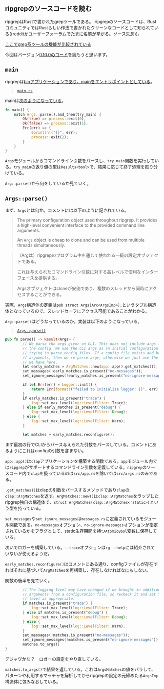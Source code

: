 ## ripgrepのソースコードを読む

ripgrepはRustで書かれたgrepツールである。 ripgrepのソースコードは、RustコミュニティではRustらしい作法で書かれたクリーンなコードとして知られている((redditかユーザーフォーラムでたまに名前が挙がる。ソース失念))。

[ここでgrep系ツールの機能が比較されている](https://beyondgrep.com/feature-comparison/)

今回はバージョン[0.10.0のコード](https://github.com/BurntSushi/ripgrep/tree/0.10.0)を読もうと思います。

## `main`

ripgrepは[binアプリケーションであり、mainをエントリポイントとしている](https://github.com/BurntSushi/ripgrep/blob/master/Cargo.toml#L25-L28)。

> [`main.rs`](https://github.com/BurntSushi/ripgrep/blob/master/src/main.rs)

mainは[次のようになっている](https://github.com/BurntSushi/ripgrep/blob/0.10.0/src/main.rs#L38-L47)。

```rust
fn main() {
    match Args::parse().and_then(try_main) {
        Ok(true) => process::exit(0),
        Ok(false) => process::exit(1),
        Err(err) => {
            eprintln!("{}", err);
            process::exit(2);
        }
    }
}
```

`Args`モジュールからコマンドライン引数をパースし、`try_main`関数を実行している。`try_main`の返り値の型は`Results<bool>`で、結果に応じて終了処理を振り分けている。

`Arg::parse()`から何をしているか見ていく。

## `Args::parse()`

まず、`Args`とは何か。コメントには以下のように記されている。

>  The primary configuration object used throughout ripgrep. It provides a
>  high-level convenient interface to the provided command line arguments.
> 
>  An `Args` object is cheap to clone and can be used from multiple threads
>  simultaneously.

> （Argは）ripgrepのプログラム中を通じて使われる一級の設定オブジェクトである。
> 
> これは与えられたコマンドライン引数に対する高レベルで便利なインターフェースを提供する。
> 
> Argsオブジェクトはcloneが安価であり、複数のスレッドから同時にアクセスすることができる。

実際、`Args`構造体の定義は`pub struct Args(Arc<ArgsImp>);`というタプル構造体となっているので、スレッドセーフにアクセス可能であることがわかる。

`Arg::parse()`はどうなっているのか。実装は以下のようになっている。

> [`Args::parse()`](https://github.com/BurntSushi/ripgrep/blob/0.10.0/src/args.rs#L125-L160)

```rust
pub fn parse() -> Result<Args> {
        // We parse the args given on CLI. This does not include args from
        // the config. We use the CLI args as an initial configuration while
        // trying to parse config files. If a config file exists and has
        // arguments, then we re-parse argv, otherwise we just use the matches
        // we have here.
        let early_matches = ArgMatches::new(app::app().get_matches());
        set_messages(!early_matches.is_present("no-messages"));
        set_ignore_messages(!early_matches.is_present("no-ignore-messages"));

        if let Err(err) = Logger::init() {
            return Err(format!("failed to initialize logger: {}", err).into());
        }
        if early_matches.is_present("trace") {
            log::set_max_level(log::LevelFilter::Trace);
        } else if early_matches.is_present("debug") {
            log::set_max_level(log::LevelFilter::Debug);
        } else {
            log::set_max_level(log::LevelFilter::Warn);
        }

        let matches = early_matches.reconfigure();
```

まず最初の行でCLIからパース与えられた引数をパースしている。コメントにあるようにこれはconfigの引数を含まない。

`app::app()`は`clap`アプリケーションを構築する関数である。`app`モジュール内では`ripgrep`がサポートするコマンドライン引数を定義している。`ripgrep`のソースコード内で`clap`を扱っているのは`src/app.rs`を除いては`src/args.rs`のみである。

`.get_matches()`はclapの引数をパースするメソッドであり`clap`の`clap::ArgMatches`を返す。`ArgMatches::new()`は`clap::ArgMatches`をラップしたripgrep独自の構造体で、`struct ArgMatches(clap::ArgMatches<'static>)`という型を持っている。

`set_messages`や`set_ignore_messages`は`messages.rs`に定義されているモジュール関数である。`no-messages`オプション、`no-ignore-messages`オプションが指定されているかをフラグとして、static生存期間を持つ`AtomicBool`変数に保存している。

次いでロガーを構築している。`--trace`オプションは`rg --help`には紹介されていないが使えるようだ。

`early_matches.reconfigure()`はコメントにある通り、configファイルが存在すればそれに基づいて`ArgMatches`を再構築し、存在しなければなにもしない。

関数の後半を見ていく。

```rust
        // The logging level may have changed if we brought in additional
        // arguments from a configuration file, so recheck it and set the log
        // level as appropriate.
        if matches.is_present("trace") {
            log::set_max_level(log::LevelFilter::Trace);
        } else if matches.is_present("debug") {
            log::set_max_level(log::LevelFilter::Debug);
        } else {
            log::set_max_level(log::LevelFilter::Warn);
        }
        set_messages(!matches.is_present("no-messages"));
        set_ignore_messages(!matches.is_present("no-ignore-messages"));
        matches.to_args()
}
```

デジャヴかな？　ロガーの設定をやり直している。

`matches.to_args()`で結果を返している。これは`ArgsMatches`の値をバラして、パターンや利用するマッチャを解析してからripgrepの設定の元締めたる`ArgsImp`構造体に包みなおしている。


